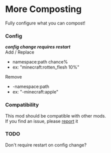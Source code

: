 # More Composting
Fully configure what you can compost!<br>

### Config
***config change requires restart***<br>
Add / Replace<br>
- namespace:path chance%<br>
- ex: "minecraft:rotten_flesh 10%"

Remove<br>
- -namespace:path<br>
- ex: "-minecraft:apple"


### Compatibility
This mod should be compatible with other mods.<br>
If you find an issue, please [report](https://github.com/BananaPuppy/MoreComposting/issues/new/choose) it


### TODO
Don't require restart on config change?